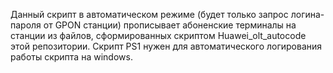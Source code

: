 Данный скрипт в автоматическом режиме (будет только запрос логина-пароля от GPON станции)
прописывает абоненские терминалы на станции из файлов, сформированных скриптом Huawei_olt_autocode
этой репозитории.
Скрипт PS1 нужен для автоматического логирования работы скрипта на windows.
